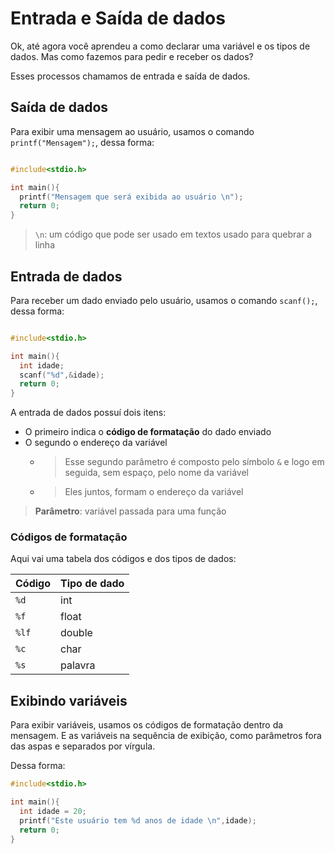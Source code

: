# Entrada e Saída de dados

Ok, até agora você aprendeu a como declarar uma variável e os tipos de dados.
Mas como fazemos para pedir e receber os dados?

Esses processos chamamos de entrada e saída de dados.

## Saída de dados

Para exibir uma mensagem ao usuário, usamos o comando `printf("Mensagem");`, dessa forma:

```C

#include<stdio.h>

int main(){
  printf("Mensagem que será exibida ao usuário \n");
  return 0;
}

```

> `\n`: um código que pode ser usado em textos usado para quebrar a linha

## Entrada de dados

Para receber um dado enviado pelo usuário, usamos o comando `scanf();`, dessa forma:

```C

#include<stdio.h>

int main(){
  int idade;
  scanf("%d",&idade);
  return 0;
}

```

A entrada de dados possuí dois itens:

- O primeiro indica o **código de formatação** do dado enviado
- O segundo o endereço da variável
  - > Esse segundo parâmetro é composto pelo símbolo `&` e logo em seguida, sem espaço, pelo nome da variável
  - > Eles juntos, formam o endereço da variável

> **Parâmetro**: variável passada para uma função

### Códigos de formatação

Aqui vai uma tabela dos códigos e dos tipos de dados:

| Código | Tipo de dado |
| --- | --- |
| `%d` | int |
| `%f` | float |
| `%lf` | double |
| `%c` | char |
| `%s` | palavra |

## Exibindo variáveis

Para exibir variáveis, usamos os códigos de formatação dentro da mensagem.
E as variáveis na sequência de exibição, como parâmetros fora das aspas e separados por vírgula.

Dessa forma:

```C
#include<stdio.h>

int main(){
  int idade = 20;
  printf("Este usuário tem %d anos de idade \n",idade);
  return 0;
}
```